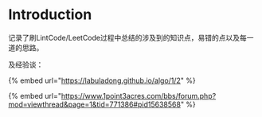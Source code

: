 # Introduction

记录了刷LintCode/LeetCode过程中总结的涉及到的知识点，易错的点以及每一道的思路。

及经验谈：

{% embed url="https://labuladong.github.io/algo/1/2" %}

{% embed url="https://www.1point3acres.com/bbs/forum.php?mod=viewthread&page=1&tid=771386#pid15638568" %}
